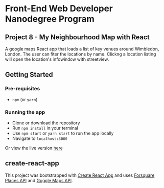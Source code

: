 # Front-End Web Developer Nanodegree Program
## Project 8 - My Neighbourhood Map with React

A google maps React app that loads a list of key venues around Wimbledon, London. The user can fiter the locations by name. Clickng a location listing will open the location's infowindow with streetview. 

## Getting Started
### Pre-requisites
* `npm` (or `yarn`)

### Running the app
* Clone or download the repository
* Run `npm install` in your terminal
* Use `npm start` or `yarn start` to run the app locally
* Navigate to `localhost:3000`

Or view the live version [here](https://al3x4.github.io/neighbourhood-map/)

## create-react-app
This project was bootstrapped with [Create React App](https://github.com/facebookincubator/create-react-app) and uses [Forsquare Places API](https://developer.foursquare.com/places-api) and [Goggle Maps API](https://developers.google.com/maps/documentation). 
